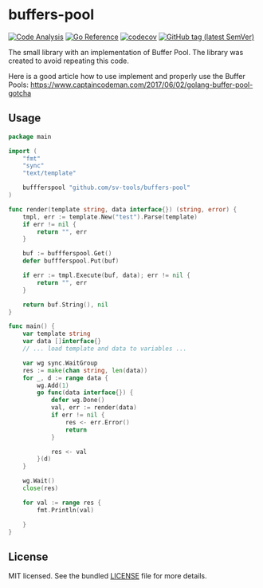 # buffers-pool
[![Code Analysis](https://github.com/sv-tools/buffers-pool/actions/workflows/checks.yaml/badge.svg)](https://github.com/sv-tools/buffers-pool/actions/workflows/checks.yaml)
[![Go Reference](https://pkg.go.dev/badge/github.com/sv-tools/buffers-pool.svg)](https://pkg.go.dev/github.com/sv-tools/buffers-pool)
[![codecov](https://codecov.io/gh/sv-tools/buffers-pool/branch/main/graph/badge.svg?token=0XVOTDR1CW)](https://codecov.io/gh/sv-tools/buffers-pool)
[![GitHub tag (latest SemVer)](https://img.shields.io/github/v/tag/sv-tools/buffers-pool?style=flat)](https://github.com/sv-tools/buffers-pool/releases)

The small library with an implementation of Buffer Pool.
The library was created to avoid repeating this code.

Here is a good article how to use implement and properly use the Buffer Pools: https://www.captaincodeman.com/2017/06/02/golang-buffer-pool-gotcha

## Usage

```go
package main

import (
	"fmt"
    "sync"
	"text/template"

	buffferspool "github.com/sv-tools/buffers-pool"
)

func render(template string, data interface{}) (string, error) {
	tmpl, err := template.New("test").Parse(template)
	if err != nil {
		return "", err
	}

	buf := buffferspool.Get()
	defer buffferspool.Put(buf)

	if err := tmpl.Execute(buf, data); err != nil {
		return "", err
	}

	return buf.String(), nil
}

func main() {
    var template string
    var data []interface{}
    // ... load template and data to variables ...

    var wg sync.WaitGroup
    res := make(chan string, len(data))
    for _, d := range data {
        wg.Add(1)
        go func(data interface{}) {
            defer wg.Done()
            val, err := render(data)
            if err != nil {
                res <- err.Error()
                return
            }

            res <- val
        }(d)
    }

    wg.Wait()
    close(res)

    for val := range res {
    	fmt.Println(val)

    }
}
```


## License

MIT licensed. See the bundled [LICENSE](LICENSE) file for more details.
